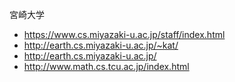 宮崎大学



- https://www.cs.miyazaki-u.ac.jp/staff/index.html
- http://earth.cs.miyazaki-u.ac.jp/~kat/
- http://earth.cs.miyazaki-u.ac.jp/
- http://www.math.cs.tcu.ac.jp/index.html